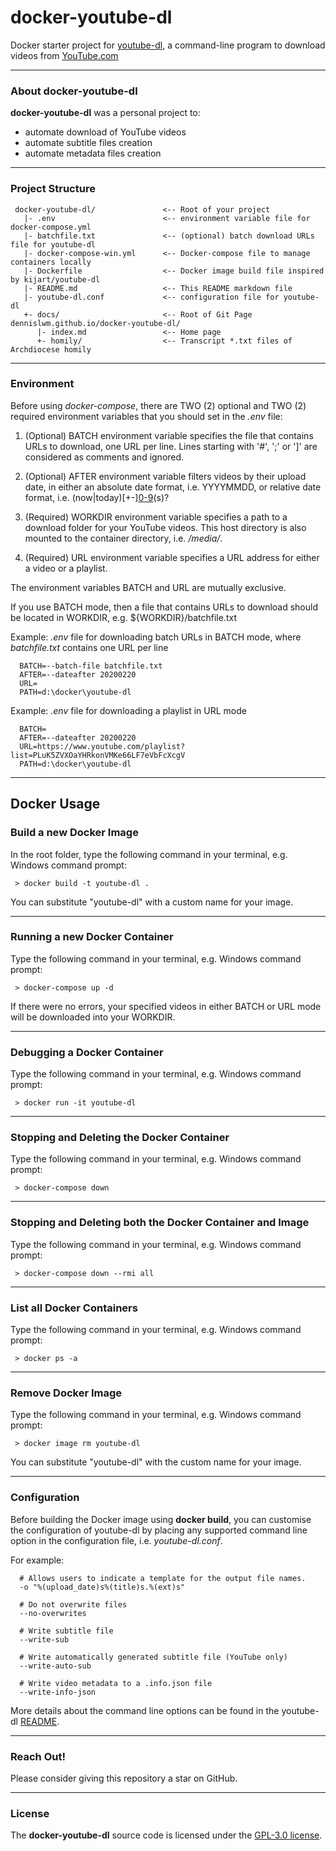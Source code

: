 # docker-youtube-dl

Docker starter project for [youtube-dl](https://github.com/ytdl-org/youtube-dl), a command-line program to download videos from [YouTube.com](https://youtube.com)

---

### About docker-youtube-dl

**docker-youtube-dl** was a personal project to:

- automate download of YouTube videos
- automate subtitle files creation
- automate metadata files creation

---

### Project Structure

     docker-youtube-dl/               <-- Root of your project
       |- .env                        <-- environment variable file for docker-compose.yml
       |- batchfile.txt               <-- (optional) batch download URLs file for youtube-dl
       |- docker-compose-win.yml      <-- Docker-compose file to manage containers locally
       |- Dockerfile                  <-- Docker image build file inspired by kijart/youtube-dl
       |- README.md                   <-- This README markdown file
       |- youtube-dl.conf             <-- configuration file for youtube-dl
       +- docs/                       <-- Root of Git Page dennislwm.github.io/docker-youtube-dl/
          |- index.md                 <-- Home page
          +- homily/                  <-- Transcript *.txt files of Archdiocese homily

---

### Environment

Before using _docker-compose_, there are TWO (2) optional and TWO (2) required environment variables that you should set in the _.env_ file:

1. (Optional) BATCH environment variable specifies the file that contains URLs to download, one URL per line. Lines starting with '#', ';' or ']' are considered as comments and ignored.

2. (Optional) AFTER environment variable filters videos by their upload date, in either an absolute date format, i.e. YYYYMMDD, or relative date format, i.e. (now|today)[+-][0-9](day|week|month|year)(s)?

3. (Required) WORKDIR environment variable specifies a path to a download folder for your YouTube videos. This host directory is also mounted to the container directory, i.e. _/media/_.

4. (Required) URL environment variable specifies a URL address for either a video or a playlist.

The environment variables BATCH and URL are mutually exclusive.

If you use BATCH mode, then a file that contains URLs to download should be located in WORKDIR, e.g. \${WORKDIR}/batchfile.txt

Example: _.env_ file for downloading batch URLs in BATCH mode, where _batchfile.txt_ contains one URL per line

      BATCH=--batch-file batchfile.txt
      AFTER=--dateafter 20200220
      URL=
      PATH=d:\docker\youtube-dl

Example: _.env_ file for downloading a playlist in URL mode

      BATCH=
      AFTER=--dateafter 20200220
      URL=https://www.youtube.com/playlist?list=PLuK5ZVXOaYHRkonVMKe66LF7eVbFcXcgV
      PATH=d:\docker\youtube-dl

---

## Docker Usage

### Build a new Docker Image

In the root folder, type the following command in your terminal, e.g. Windows command prompt:

     > docker build -t youtube-dl .

You can substitute "youtube-dl" with a custom name for your image.

---

### Running a new Docker Container

Type the following command in your terminal, e.g. Windows command prompt:

     > docker-compose up -d

If there were no errors, your specified videos in either BATCH or URL mode will be downloaded into your WORKDIR.

---

### Debugging a Docker Container

Type the following command in your terminal, e.g. Windows command prompt:

     > docker run -it youtube-dl

---

### Stopping and Deleting the Docker Container

Type the following command in your terminal, e.g. Windows command prompt:

     > docker-compose down

---

### Stopping and Deleting both the Docker Container and Image

Type the following command in your terminal, e.g. Windows command prompt:

     > docker-compose down --rmi all

---

### List all Docker Containers

Type the following command in your terminal, e.g. Windows command prompt:

     > docker ps -a

---

### Remove Docker Image

Type the following command in your terminal, e.g. Windows command prompt:

     > docker image rm youtube-dl

You can substitute "youtube-dl" with the custom name for your image.

---

### Configuration

Before building the Docker image using **docker build**, you can customise the configuration of youtube-dl by placing any supported command line option in the configuration file, i.e. _youtube-dl.conf_.

For example:

      # Allows users to indicate a template for the output file names.
      -o "%(upload_date)s%(title)s.%(ext)s"

      # Do not overwrite files
      --no-overwrites

      # Write subtitle file
      --write-sub

      # Write automatically generated subtitle file (YouTube only)
      --write-auto-sub

      # Write video metadata to a .info.json file
      --write-info-json

More details about the command line options can be found in the youtube-dl [README](https://github.com/ytdl-org/youtube-dl/blob/master/README.md#configuration).

---

### Reach Out!

Please consider giving this repository a star on GitHub.

---

### License

The **docker-youtube-dl** source code is licensed under the [GPL-3.0 license](https://github.com/dennislwm/dscode/blob/master/LICENSE).
